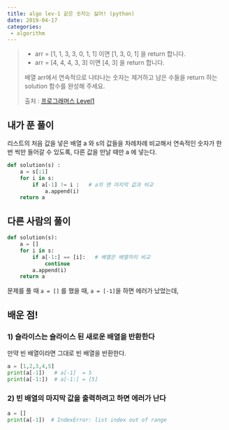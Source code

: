 ```yaml
---
title: algo lev-1 같은 숫자는 싫어! (python)
date: 2019-04-17
categories:
 - algorithm
---
```




> - arr = [1, 1, 3, 3, 0, 1, 1] 이면 [1, 3, 0, 1] 을 return 합니다.
> - arr = [4, 4, 4, 3, 3] 이면 [4, 3] 을 return 합니다.
>
> 배열 arr에서 연속적으로 나타나는 숫자는 제거하고 남은 수들을 return 하는 solution 함수를 완성해 주세요.
>
> 
>
> 출처 : [프로그래머스 Level1](https://programmers.co.kr/learn/challenges?tab=all_challenges)





## 내가 푼 풀이

리스트의 처음 값을 넣은 배열 a 와 s의 값들을 차례차례 비교해서 연속적인 숫자가 한 번 씩만 들어갈 수 있도록, 다른 값을 만날 때만 a 에 넣는다.

```python
def solution(s) :
    a = s[:1]
    for i in s:
        if a[-1] != i :   # a의 맨 마지막 값과 비교
        	a.append(i)
    return a
```





## 다른 사람의 풀이

```python
def solution(s):
    a = []
    for i in s:
        if a[-1:] == [i]:   # 배열은 배열끼리 비교
            continue
        a.append(i)
    return a
```



문제를 풀 때  `a = []` 를 했을 때, `a = [-1]`을 하면 에러가 났었는데, 





## 배운 점!

### 1) 슬라이스는 슬라이스 된 새로운 배열을 반환한다

만약 빈 배열이라면 그대로 빈 배열을 반환한다.

```python
a = [1,2,3,4,5]
print(a[-1])   # a[-1]  = 5
print(a[-1:])  # a[-1:] = [5]
```



### 2) 빈 배열의 마지막 값을 출력하려고 하면 에러가 난다

```python
a = []
print(a[-1])  # IndexError: list index out of range
```



